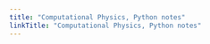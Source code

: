 ```yaml
---
title: "Computational Physics, Python notes"
linkTitle: "Computational Physics, Python notes"
---
```


